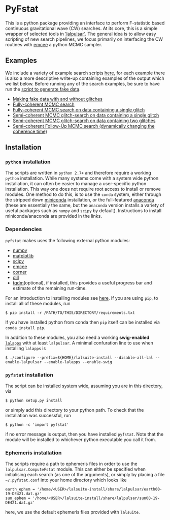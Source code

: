 # PyFstat

This is a python package providing an interface to perform F-statistic based
continuous gravitational wave (CW) searches. At its core, this is a simple
wrapper of selected tools in
['lalpulsar'](http://software.ligo.org/docs/lalsuite/lalpulsar/). The general
idea is to allow easy scripting of new search pipelines, we focus
primarily on interfacing the CW routines with
[emcee](http://dan.iel.fm/emcee/current/) a python MCMC sampler.


## Examples

We include a variety of example search scripts [here](examples), for each
example there is also a more descriptive write-up containing examples of the
output which we list below. Before running any of the search examples, be sure
to have run the [script to generate fake data](examples/make_fake_data.py).

* [Making fake data with and without glitches](docs/make_fake_data.md)
* [Fully-coherent MCMC search](docs/fully_coherent_search_using_MCMC.md)
* [Fully-coherent MCMC search on data containing a single glitch](docs/fully_coherent_search_using_MCMC_on_glitching_data.md)
* [Semi-coherent MCMC glitch-search on data containing a single glitch](docs/semi_coherent_glitch_search_using_MCMC_on_glitching_data.md)
* [Semi-coherent MCMC glitch-search on data containing two glitches](docs/semi_coherent_glitch_search_with_two_glitches_using_MCMC_on_glitching_data.md)
* [Semi-coherent Follow-Up MCMC search (dynamically changing the coherence time)](docs/follow_up.md)

## Installation

### `python` installation
The scripts are written in `python 2.7+` and therefore require a working
`python` installation. While many systems come with a system wide python
installation, it can often be easier to manage a user-specific python
installation. This way one does not require root access to install or remove
modules. One method to do this, is to use the `conda` system, either through
the stripped down [miniconda](http://conda.pydata.org/miniconda.html)
installation, or the full-featured
[anaconda](https://www.continuum.io/downloads) (these are essentially the
same, but the `anaconda` version installs a variety of useful packages such as
`numpy` and `scipy` by default). Instructions to install miniconda/anaconda
are provided in the links.

### Dependencies

`pyfstat` makes uses the following external python modules:

* [numpy](http://www.numpy.org/)
* [matplotlib](http://matplotlib.org/)
* [scipy](https://www.scipy.org/)
* [emcee](http://dan.iel.fm/emcee/current/)
* [corner](https://pypi.python.org/pypi/corner/)
* [dill](https://pypi.python.org/pypi/dill)
* [tqdm](https://pypi.python.org/pypi/tqdm)(optional), if installed, this
  provides a useful progress bar and estimate of the remaining run-time.

For an introduction to installing modules see
[here](https://docs.python.org/3.5/installing/index.html). If you are using
`pip`, to install all of these modules, run
```
$ pip install -r /PATH/TO/THIS/DIRECTORY/requirements.txt
```
If you have installed python from conda then `pip` itself can be installed via
`conda install pip`.

In addition to these modules, you also need a working **swig-enabled**
[`lalapps`](http://software.ligo.org/docs/lalsuite/lalsuite/) with
  at least `lalpulsar`. A minimal confuration line to use when installing
`lalapps` is

```
$ ./configure --prefix=${HOME}/lalsuite-install --disable-all-lal --enable-lalpulsar --enable-lalapps --enable-swig
```


### `pyfstat` installation

The script can be installed system wide, assuming you are in this directory, via
```
$ python setup.py install
```
or simply add this directory to your python path. To check that the installation
was successful, run
```
$ python -c 'import pyfstat'
```
if no error message is output, then you have installed `pyfstat`. Note that
the module will be installed to whichever python executable you call it from.

### Ephemeris installation

The scripts require a path to ephemeris files in order to use the
`lalpulsar.ComputeFstat` module. This can either be specified when initialising
each search (as one of the arguments), or simply by placing a file
`~/.pyfstat.conf` into your home directory which looks like

```
earth_ephem = '/home/<USER>/lalsuite-install/share/lalpulsar/earth00-19-DE421.dat.gz'
sun_ephem = '/home/<USER>/lalsuite-install/share/lalpulsar/sun00-19-DE421.dat.gz'
```
here, we use the default ephemeris files provided with `lalsuite`.


